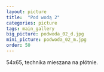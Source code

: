 ```yaml
---
layout: picture
title:  "Pod wodą 2"
categories: picture
tags: main_gallery
big_picture: podwoda_02_d.jpg
mini_picture: podwoda_02_m.jpg
order: 50
---
```

54x65, technika mieszana na płótnie.
